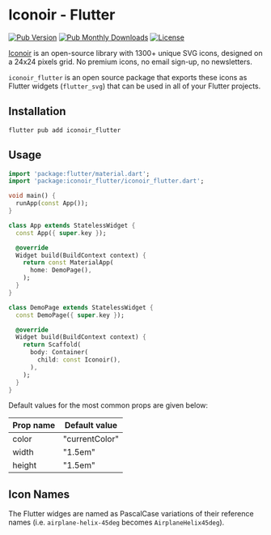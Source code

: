 # Iconoir - Flutter

[![Pub Version](https://img.shields.io/pub/v/iconoir_flutter?style=flat-square)](https://pub.dev/packages/iconoir_flutter)
[![Pub Monthly Downloads](https://img.shields.io/pub/dm/iconoir_flutter?style=flat-square)](https://pub.dev/packages/iconoir_flutter)
[![License](https://img.shields.io/github/license/iconoir-icons/iconoir?style=flat-square)](https://github.com/iconoir-icons/iconoir/blob/main/packages/iconoir-flutter/LICENSE)

[Iconoir](https://iconoir.com/) is an open-source library with 1300+ unique SVG icons, designed on a 24x24 pixels grid. No premium icons, no email sign-up, no newsletters.

`iconoir_flutter` is an open source package that exports these icons as Flutter widgets (`flutter_svg`) that can be used in all of your Flutter projects.

## Installation

```
flutter pub add iconoir_flutter
```

## Usage

```dart
import 'package:flutter/material.dart';
import 'package:iconoir_flutter/iconoir_flutter.dart';

void main() {
  runApp(const App());
}

class App extends StatelessWidget {
  const App({ super.key });

  @override
  Widget build(BuildContext context) {
    return const MaterialApp(
      home: DemoPage(),
    );
  }
}

class DemoPage extends StatelessWidget {
  const DemoPage({ super.key });

  @override
  Widget build(BuildContext context) {
    return Scaffold(
      body: Container(
        child: const Iconoir(),
      ),
    );
  }
}
```

Default values for the most common props are given below:

| Prop name | Default value  |
| --------- | -------------- |
| color     | "currentColor" |
| width     | "1.5em"        |
| height    | "1.5em"        |

## Icon Names

The Flutter widges are named as PascalCase variations of their reference names (i.e. `airplane-helix-45deg` becomes `AirplaneHelix45deg`).
